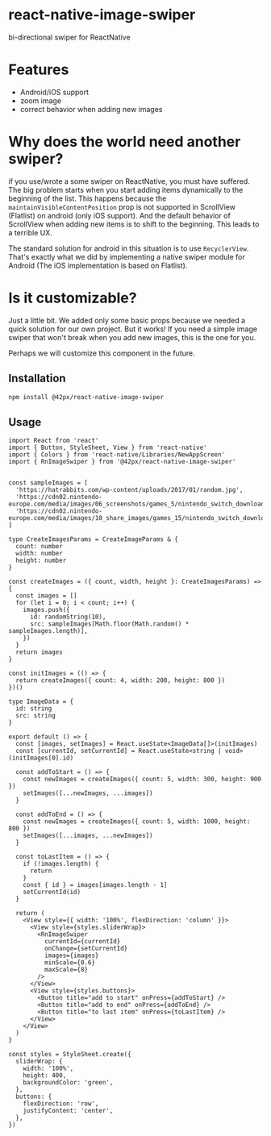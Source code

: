 # react-native-image-swiper

bi-directional swiper for ReactNative

# Features

* Android/iOS support
* zoom image
* correct behavior when adding new images

# Why does the world need another swiper?

if you use/wrote a some swiper on ReactNative, you must have suffered. The big problem starts when you start adding items dynamically to the beginning of the list. This happens because the `maintainVisibleContentPosition` prop is not supported in ScrollView (Flatlist) on android (only iOS support). And the default behavior of ScrollView when adding new items is to shift to the beginning. This leads to a terrible UX. 

The standard solution for android in this situation is to use `RecyclerView`. That's exactly what we did by implementing a native swiper module for Android (The iOS implementation is based on Flatlist).


# Is it customizable?

Just a little bit. We added only some basic props because we needed a quick solution for our own project. But it works! If you need a simple image swiper that won't break when you add new images, this is the one for you.

Perhaps we will customize this component in the future.


## Installation

```sh
npm install @42px/react-native-image-swiper
```

## Usage

```tsx
import React from 'react'
import { Button, StyleSheet, View } from 'react-native'
import { Colors } from 'react-native/Libraries/NewAppScreen'
import { RnImageSwiper } from '@42px/react-native-image-swiper'


const sampleImages = [
  'https://hatrabbits.com/wp-content/uploads/2017/01/random.jpg',
  'https://cdn02.nintendo-europe.com/media/images/06_screenshots/games_5/nintendo_switch_download_software_2/nswitchds_lostinrandom/NSwitchDS_LostInRandom_06.jpg',
  'https://cdn02.nintendo-europe.com/media/images/10_share_images/games_15/nintendo_switch_download_software_1/H2x1_NSwitchDS_LostInRandom_image1600w.jpg',
]

type CreateImagesParams = CreateImageParams & {
  count: number
  width: number
  height: number
}

const createImages = ({ count, width, height }: CreateImagesParams) => {
  const images = []
  for (let i = 0; i < count; i++) {
    images.push({
      id: randomString(10),
      src: sampleImages[Math.floor(Math.random() * sampleImages.length)],
    })
  }
  return images
}

const initImages = (() => {
  return createImages({ count: 4, width: 200, height: 800 })
})()

type ImageData = {
  id: string
  src: string
}

export default () => {
  const [images, setImages] = React.useState<ImageData[]>(initImages)
  const [currentId, setCurrentId] = React.useState<string | void>(initImages[0].id)

  const addToStart = () => {
    const newImages = createImages({ count: 5, width: 300, height: 900 })
    setImages([...newImages, ...images])
  }

  const addToEnd = () => {
    const newImages = createImages({ count: 5, width: 1000, height: 800 })
    setImages([...images, ...newImages])
  }

  const toLastItem = () => {
    if (!images.length) {
      return
    }
    const { id } = images[images.length - 1]
    setCurrentId(id)
  }

  return (
    <View style={{ width: '100%', flexDirection: 'column' }}>
      <View style={styles.sliderWrap}>
        <RnImageSwiper
          currentId={currentId}
          onChange={setCurrentId}
          images={images}
          minScale={0.6}
          maxScale={8}
        />
      </View>
      <View style={styles.buttons}>
        <Button title="add to start" onPress={addToStart} />
        <Button title="add to end" onPress={addToEnd} />
        <Button title="to last item" onPress={toLastItem} />
      </View>
    </View>
  )
}

const styles = StyleSheet.create({
  sliderWrap: {
    width: '100%',
    height: 400,
    backgroundColor: 'green',
  },
  buttons: {
    flexDirection: 'row',
    justifyContent: 'center',
  },
})
```